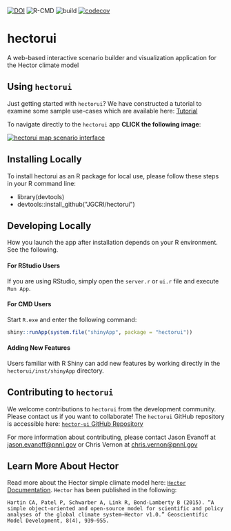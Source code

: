 [![DOI](https://zenodo.org/badge/198255756.svg)](https://zenodo.org/badge/latestdoi/198255756) ![R-CMD](https://github.com/JGCRI/hectorui/workflows/R-CMD/badge.svg) ![build](https://github.com/JGCRI/hectorui/workflows/build/badge.svg) [![codecov](https://codecov.io/gh/JGCRI/hectorui/branch/master/graph/badge.svg?token=aOWN2ELixv)](https://codecov.io/gh/JGCRI/hectorui)

# hectorui

A web-based interactive scenario builder and visualization application for the Hector climate model

## Using `hectorui`

Just getting started with `hectorui`?  We have constructed a tutorial to examine some sample use-cases which are available here:  [Tutorial](https://jgcri.github.io/hectorui/articles/Tutorial.html)

To navigate directly to the `hectorui` app **CLICK the following image**:

[![`hectorui` map scenario interface](https://raw.githubusercontent.com/JGCRI/hectorui/master/paper/figure1.png)](https://jgcri.shinyapps.io/HectorUI/)

## Installing Locally

To install hectorui as an R package for local use, please follow these steps in your R command line:

- library(devtools)
- devtools::install_github("JGCRI/hectorui")

## Developing Locally
How you launch the app after installation depends on your R environment.  See the following.

#### For RStudio Users
If you are using RStudio, simply open the `server.r` or `ui.r` file and execute `Run App`.

#### For CMD Users
Start `R.exe` and enter the following command:

```R
shiny::runApp(system.file("shinyApp", package = "hectorui"))
```

#### Adding New Features
Users familiar with R Shiny can add new features by working directly in the `hectorui/inst/shinyApp` directory.

## Contributing to `hectorui`

We welcome contributions to `hectorui` from the development community.  Please contact us if you want to collaborate!  The `hectorui` GitHub repository is accessible here:  [`hector-ui` GitHub Repository](https://github.com/JGCRI/hectorui)

For more information about contributing, please contact Jason Evanoff at jason.evanoff@pnnl.gov or Chris Vernon at chris.vernon@pnnl.gov

## Learn More About Hector
Read more about the Hector simple climate model here:  [`Hector` Documentation](https://jgcri.github.io/hector/). `Hector` has been published in the following:

```
Hartin CA, Patel P, Schwarber A, Link R, Bond-Lamberty B (2015). “A simple object-oriented and open-source model for scientific and policy analyses of the global climate system–Hector v1.0.” Geoscientific Model Development, 8(4), 939–955.
```
